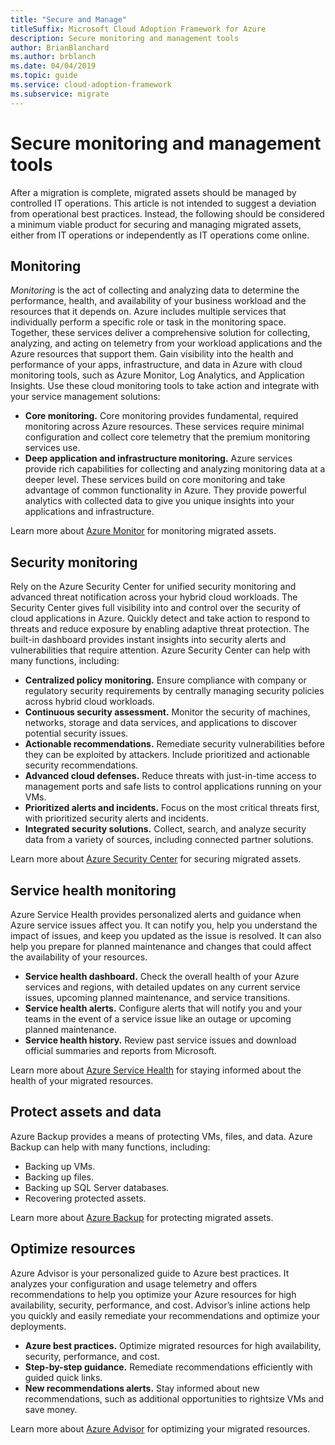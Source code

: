 ```yaml
---
title: "Secure and Manage"
titleSuffix: Microsoft Cloud Adoption Framework for Azure
description: Secure monitoring and management tools
author: BrianBlanchard
ms.author: brblanch
ms.date: 04/04/2019
ms.topic: guide
ms.service: cloud-adoption-framework
ms.subservice: migrate
---
```


# Secure monitoring and management tools

After a migration is complete, migrated assets should be managed by controlled IT operations. This article is not intended to suggest a deviation from operational best practices. Instead, the following should be considered a minimum viable product for securing and managing migrated assets, either from IT operations or independently as IT operations come online.

## Monitoring

*Monitoring* is the act of collecting and analyzing data to determine the performance, health, and availability of your business workload and the resources that it depends on. Azure includes multiple services that individually perform a specific role or task in the monitoring space. Together, these services deliver a comprehensive solution for collecting, analyzing, and acting on telemetry from your workload applications and the Azure resources that support them. Gain visibility into the health and performance of your apps, infrastructure, and data in Azure with cloud monitoring tools, such as Azure Monitor, Log Analytics, and Application Insights. Use these cloud monitoring tools to take action and integrate with your service management solutions:

- **Core monitoring.** Core monitoring provides fundamental, required monitoring across Azure resources. These services require minimal configuration and collect core telemetry that the premium monitoring services use.
- **Deep application and infrastructure monitoring.** Azure services provide rich capabilities for collecting and analyzing monitoring data at a deeper level. These services build on core monitoring and take advantage of common functionality in Azure. They provide powerful analytics with collected data to give you unique insights into your applications and infrastructure.

Learn more about [Azure Monitor](https://docs.microsoft.com/azure/azure-monitor/overview) for monitoring migrated assets.

## Security monitoring

Rely on the Azure Security Center for unified security monitoring and advanced threat notification across your hybrid cloud workloads. The Security Center gives full visibility into and control over the security of cloud applications in Azure. Quickly detect and take action to respond to threats and reduce exposure by enabling adaptive threat protection. The built-in dashboard provides instant insights into security alerts and vulnerabilities that require attention. Azure Security Center can help with many functions, including:

- **Centralized policy monitoring.** Ensure compliance with company or regulatory security requirements by centrally managing security policies across hybrid cloud workloads.
- **Continuous security assessment.** Monitor the security of machines, networks, storage and data services, and applications to discover potential security issues.
- **Actionable recommendations.** Remediate security vulnerabilities before they can be exploited by attackers. Include prioritized and actionable security recommendations.
- **Advanced cloud defenses.** Reduce threats with just-in-time access to management ports and safe lists to control applications running on your VMs.
- **Prioritized alerts and incidents.** Focus on the most critical threats first, with prioritized security alerts and incidents.
- **Integrated security solutions.** Collect, search, and analyze security data from a variety of sources, including connected partner solutions.

Learn more about [Azure Security Center](https://docs.microsoft.com/azure/security-center) for securing migrated assets.

## Service health monitoring

Azure Service Health provides personalized alerts and guidance when Azure service issues affect you. It can notify you, help you understand the impact of issues, and keep you updated as the issue is resolved. It can also help you prepare for planned maintenance and changes that could affect the availability of your resources.

- **Service health dashboard.** Check the overall health of your Azure services and regions, with detailed updates on any current service issues, upcoming planned maintenance, and service transitions.
- **Service health alerts.** Configure alerts that will notify you and your teams in the event of a service issue like an outage or upcoming planned maintenance.
- **Service health history.** Review past service issues and download official summaries and reports from Microsoft.

Learn more about [Azure Service Health](https://docs.microsoft.com/azure/service-health) for staying informed about the health of your migrated resources.

## Protect assets and data

Azure Backup provides a means of protecting VMs, files, and data. Azure Backup can help with many functions, including:

- Backing up VMs.
- Backing up files.
- Backing up SQL Server databases.
- Recovering protected assets.

Learn more about [Azure Backup](https://docs.microsoft.com/azure/backup) for protecting migrated assets.

## Optimize resources

Azure Advisor is your personalized guide to Azure best practices. It analyzes your configuration and usage telemetry and offers recommendations to help you optimize your Azure resources for high availability, security, performance, and cost. Advisor’s inline actions help you quickly and easily remediate your recommendations and optimize your deployments.

- **Azure best practices.** Optimize migrated resources for high availability, security, performance, and cost.
- **Step-by-step guidance.** Remediate recommendations efficiently with guided quick links.
- **New recommendations alerts.** Stay informed about new recommendations, such as additional opportunities to rightsize VMs and save money.

Learn more about [Azure Advisor](https://docs.microsoft.com/azure/advisor/advisor-overview) for optimizing your migrated resources.

